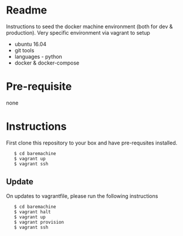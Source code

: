 # Readme
Instructions to seed the docker machine environment (both for dev & production).  Very specific environment via vagrant to setup

   * ubuntu 16.04
   * git tools
   * languages - python
   * docker & docker-compose

# Pre-requisite
none

# Instructions
First clone this repository to your box and have pre-requsites installed.

```
   $ cd baremachine
   $ vagrant up
   $ vagrant ssh
```
## Update
On updates to vagrantfile, please run the following instructions
```
   $ cd baremachine
   $ vagrant halt
   $ vagrant up
   $ vagrant provision
   $ vagrant ssh
```
